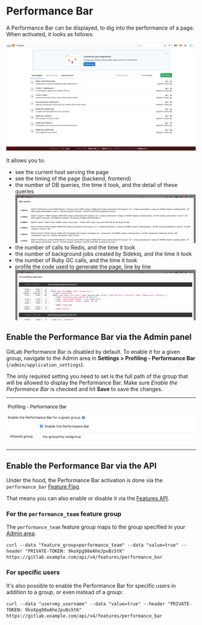 # Performance Bar

A Performance Bar can be displayed, to dig into the performance of a page. When
activated, it looks as follows:

![Performance Bar](img/performance_bar.png)

It allows you to:

- see the current host serving the page
- see the timing of the page (backend, frontend)
- the number of DB queries, the time it took, and the detail of these queries
![SQL profiling using the Performance Bar](img/performance_bar_sql_queries.png)
- the number of calls to Redis, and the time it took
- the number of background jobs created by Sidekiq, and the time it took
- the number of Ruby GC calls, and the time it took
- profile the code used to generate the page, line by line
![Line profiling using the Performance Bar](img/performance_bar_line_profiling.png)

## Enable the Performance Bar via the Admin panel

GitLab Performance Bar is disabled by default. To enable it for a given group,
navigate to the Admin area in **Settings > Profiling - Performance Bar**
(`/admin/application_settings`).

The only required setting you need to set is the full path of the group that
will be allowed to display the Performance Bar.
Make sure _Enable the Performance Bar_ is checked and hit
**Save** to save the changes.

---

![GitLab Performance Bar Admin Settings](img/performance_bar_configuration_settings.png)

---

## Enable the Performance Bar via the API

Under the hood, the Performance Bar activation is done via the `performance_bar`
[Feature Flag](../../../development/features_flags.md).

That means you can also enable or disable it via the
[Features API](../../../api/features.md#set-or-create-a-feature).

### For the `performance_team` feature group

The `performance_team` feature group maps to the group specified in your [Admin
area](#enable-the-performance-bar-via-the-admin-panel).

```
curl --data "feature_group=performance_team" --data "value=true" --header "PRIVATE-TOKEN: 9koXpg98eAheJpvBs5tK" https://gitlab.example.com/api/v4/features/performance_bar
```

### For specific users

It's also possible to enable the Performance Bar for specific users in addition
to a group, or even instead of a group:

```
curl --data "user=my_username" --data "value=true" --header "PRIVATE-TOKEN: 9koXpg98eAheJpvBs5tK" https://gitlab.example.com/api/v4/features/performance_bar
```

[reconfigure]: ../../restart_gitlab.md#omnibus-gitlab-reconfigure
